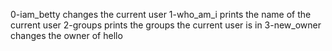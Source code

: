 0-iam_betty changes the current user
1-who_am_i prints the name of the current user
2-groups prints the groups the current user is in
3-new_owner changes the owner of hello
